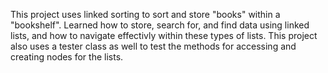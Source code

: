 This project uses linked sorting to sort and store "books" within a "bookshelf". 
Learned how to store, search for, and find data using linked lists, and how to navigate effectivly within these types of lists.
This project also uses a tester class as well to test the methods for accessing and creating nodes for the lists.
